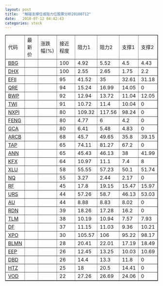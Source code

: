 ```yaml
---
layout: post
title:  "触碰支撑位或阻力位股票分析20180712"
date:   2018-07-12 04:42:43
categories: stock
---
```

<script type="text/javascript">
var stockList = []
stockList.push('gb_bbg');
stockList.push('gb_dhx');
stockList.push('gb_efii');
stockList.push('gb_qre');
stockList.push('gb_bwp');
stockList.push('gb_twi');
stockList.push('gb_nxpi');
stockList.push('gb_feng');
stockList.push('gb_gca');
stockList.push('gb_arcb');
stockList.push('gb_tap');
stockList.push('gb_ann');
stockList.push('gb_kfx');
stockList.push('gb_xlu');
stockList.push('gb_nq');
stockList.push('gb_rf');
stockList.push('gb_urs');
stockList.push('gb_au');
stockList.push('gb_rdn');
stockList.push('gb_tlm');
stockList.push('gb_df');
stockList.push('gb_xpo');
stockList.push('gb_blmn');
stockList.push('gb_eep');
stockList.push('gb_dbd');
stockList.push('gb_htz');
stockList.push('gb_vod');
</script>
<table border="1">
 <tr>
 <td>代码</td>
 <td>最新价</td>
 <td>涨跌幅(%)</td>
 <td>接近程度</td>
 <td>阻力1</td>
 <td>阻力2</td>
 <td>支撑1</td>
 <td>支撑2</td>
</tr>
  <tr id="bbg" class="red">
  <td><a href="http://stock.finance.sina.com.cn/usstock/quotes/BBG.html" target="_blank">BBG</a></td><td></td><td></td><td>100</td><td>4.92</td><td>5.52</td><td>4.5</td><td>4.43</td></tr>
  <tr id="dhx" class="green">
  <td><a href="http://stock.finance.sina.com.cn/usstock/quotes/DHX.html" target="_blank">DHX</a></td><td></td><td></td><td>100</td><td>2.55</td><td>2.65</td><td>1.75</td><td>2.2</td></tr>
  <tr id="efii" class="red">
  <td><a href="http://stock.finance.sina.com.cn/usstock/quotes/EFII.html" target="_blank">EFII</a></td><td></td><td></td><td>95</td><td>41.52</td><td>35</td><td>32.61</td><td>31.18</td></tr>
  <tr id="qre" class="red">
  <td><a href="http://stock.finance.sina.com.cn/usstock/quotes/QRE.html" target="_blank">QRE</a></td><td></td><td></td><td>94</td><td>15.24</td><td>16.99</td><td>14.05</td><td>0</td></tr>
  <tr id="bwp" class="green">
  <td><a href="http://stock.finance.sina.com.cn/usstock/quotes/BWP.html" target="_blank">BWP</a></td><td></td><td></td><td>92</td><td>12.94</td><td>13.72</td><td>11.04</td><td>12.05</td></tr>
  <tr id="twi" class="red">
  <td><a href="http://stock.finance.sina.com.cn/usstock/quotes/TWI.html" target="_blank">TWI</a></td><td></td><td></td><td>91</td><td>10.72</td><td>11.4</td><td>10.04</td><td>0</td></tr>
  <tr id="nxpi" class="red">
  <td><a href="http://stock.finance.sina.com.cn/usstock/quotes/NXPI.html" target="_blank">NXPI</a></td><td></td><td></td><td>80</td><td>109.32</td><td>117.56</td><td>98.24</td><td>0</td></tr>
  <tr id="feng" class="red">
  <td><a href="http://stock.finance.sina.com.cn/usstock/quotes/FENG.html" target="_blank">FENG</a></td><td></td><td></td><td>80</td><td>4.77</td><td>6</td><td>4.2</td><td>0</td></tr>
  <tr id="gca" class="green">
  <td><a href="http://stock.finance.sina.com.cn/usstock/quotes/GCA.html" target="_blank">GCA</a></td><td></td><td></td><td>80</td><td>6.41</td><td>5.48</td><td>4.83</td><td>0</td></tr>
  <tr id="arcb" class="red">
  <td><a href="http://stock.finance.sina.com.cn/usstock/quotes/ARCB.html" target="_blank">ARCB</a></td><td></td><td></td><td>68</td><td>45.7</td><td>49.65</td><td>35.8</td><td>39.15</td></tr>
  <tr id="tap" class="green">
  <td><a href="http://stock.finance.sina.com.cn/usstock/quotes/TAP.html" target="_blank">TAP</a></td><td></td><td></td><td>65</td><td>74.11</td><td>81.27</td><td>67.2</td><td>0</td></tr>
  <tr id="ann" class="red">
  <td><a href="http://stock.finance.sina.com.cn/usstock/quotes/ANN.html" target="_blank">ANN</a></td><td></td><td></td><td>65</td><td>45.43</td><td>46.13</td><td>38</td><td>41.99</td></tr>
  <tr id="kfx" class="green">
  <td><a href="http://stock.finance.sina.com.cn/usstock/quotes/KFX.html" target="_blank">KFX</a></td><td></td><td></td><td>64</td><td>10.97</td><td>11.1</td><td>7.4</td><td>8</td></tr>
  <tr id="xlu" class="green">
  <td><a href="http://stock.finance.sina.com.cn/usstock/quotes/XLU.html" target="_blank">XLU</a></td><td></td><td></td><td>58</td><td>55.55</td><td>57.23</td><td>50.1</td><td>51.74</td></tr>
  <tr id="nq" class="green">
  <td><a href="http://stock.finance.sina.com.cn/usstock/quotes/NQ.html" target="_blank">NQ</a></td><td></td><td></td><td>55</td><td>3.27</td><td>2.44</td><td>2.17</td><td>0</td></tr>
  <tr id="rf" class="red">
  <td><a href="http://stock.finance.sina.com.cn/usstock/quotes/RF.html" target="_blank">RF</a></td><td></td><td></td><td>45</td><td>17.8</td><td>19.15</td><td>15.47</td><td>15.97</td></tr>
  <tr id="urs" class="green">
  <td><a href="http://stock.finance.sina.com.cn/usstock/quotes/URS.html" target="_blank">URS</a></td><td></td><td></td><td>44</td><td>57.26</td><td>58.7</td><td>46.13</td><td>53.03</td></tr>
  <tr id="au" class="red">
  <td><a href="http://stock.finance.sina.com.cn/usstock/quotes/AU.html" target="_blank">AU</a></td><td></td><td></td><td>44</td><td>8.88</td><td>8.83</td><td>8.02</td><td>0</td></tr>
  <tr id="rdn" class="green">
  <td><a href="http://stock.finance.sina.com.cn/usstock/quotes/RDN.html" target="_blank">RDN</a></td><td></td><td></td><td>39</td><td>18.26</td><td>17.28</td><td>16.2</td><td>0</td></tr>
  <tr id="tlm" class="green">
  <td><a href="http://stock.finance.sina.com.cn/usstock/quotes/TLM.html" target="_blank">TLM</a></td><td></td><td></td><td>38</td><td>10.19</td><td>10.94</td><td>7.57</td><td>7.93</td></tr>
  <tr id="df" class="red">
  <td><a href="http://stock.finance.sina.com.cn/usstock/quotes/DF.html" target="_blank">DF</a></td><td></td><td></td><td>37</td><td>11.15</td><td>11.03</td><td>9.36</td><td>10.21</td></tr>
  <tr id="xpo" class="green">
  <td><a href="http://stock.finance.sina.com.cn/usstock/quotes/XPO.html" target="_blank">XPO</a></td><td></td><td></td><td>30</td><td>105.57</td><td>106</td><td>95.22</td><td>98.17</td></tr>
  <tr id="blmn" class="red">
  <td><a href="http://stock.finance.sina.com.cn/usstock/quotes/BLMN.html" target="_blank">BLMN</a></td><td></td><td></td><td>28</td><td>20.41</td><td>22.01</td><td>17.19</td><td>18.49</td></tr>
  <tr id="eep" class="green">
  <td><a href="http://stock.finance.sina.com.cn/usstock/quotes/EEP.html" target="_blank">EEP</a></td><td></td><td></td><td>26</td><td>12.45</td><td>13.25</td><td>10.03</td><td>10.69</td></tr>
  <tr id="dbd" class="red">
  <td><a href="http://stock.finance.sina.com.cn/usstock/quotes/DBD.html" target="_blank">DBD</a></td><td></td><td></td><td>26</td><td>14.4</td><td>13.3</td><td>11.8</td><td>0</td></tr>
  <tr id="htz" class="green">
  <td><a href="http://stock.finance.sina.com.cn/usstock/quotes/HTZ.html" target="_blank">HTZ</a></td><td></td><td></td><td>25</td><td>18</td><td>20.5</td><td>14.41</td><td>0</td></tr>
  <tr id="vod" class="green">
  <td><a href="http://stock.finance.sina.com.cn/usstock/quotes/VOD.html" target="_blank">VOD</a></td><td></td><td></td><td>22</td><td>27.26</td><td>26.69</td><td>24.06</td><td>0</td></tr>
</table>
